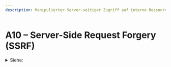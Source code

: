 ```yaml
---
description: Manipulierter Server-seitiger Zugriff auf interne Ressourcen
---
```


# A10 – Server-Side Request Forgery (SSRF)

<details>

<summary>Siehe:</summary>

* [ssrf-server-side-request-forgery.md](../../../../angriffsszenarien/webservices/user-eingaben/ssrf-server-side-request-forgery.md "mention") über Upload-Formulare oder URL-Parameter

</details>
